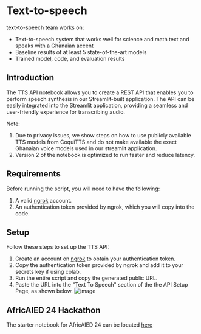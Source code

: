 # Text-to-speech
text-to-speech team works on:
- Text-to-speech system that works well for science and math text and speaks with a Ghanaian accent
- Baseline results of at least 5 state-of-the-art models
- Trained model, code, and evaluation results
  


## Introduction
The TTS API notebook allows you to create a REST API that enables you to perform speech synthesis in our Streamlit-built application. The API can be easily integrated into the Streamlit application, providing a seamless and user-friendly experience for transcribing audio. 

Note:
1. Due to privacy issues, we show steps on how to use publicly available TTS models from CoquiTTS and do not make available the exact Ghanaian voice models used in our streamlit application.
2. Version 2 of the notebook is optimized to run faster and reduce latency. 

## Requirements
Before running the script, you will need to have the following:

1. A valid [ngrok](https://ngrok.com/) account.
2. An authentication token provided by ngrok, which you will copy into the code.

## Setup
Follow these steps to set up the TTS API:

1. Create an account on [ngrok](https://ngrok.com/) to obtain your authentication token.
2. Copy the authentication token provided by ngrok and add it to your secrets key if using colab. 
3. Run the entire script and copy the generated public URL.
4. Paste the URL into the "Text To Speech" section of the the API Setup Page, as shown below.
![image](https://github.com/brilla-ai/brilla-ai/assets/69251896/3ac27f75-2f94-4988-a7e4-a4a5ab77c95f)


## AfricAIED 24 Hackathon
The starter notebook for AfricAIED 24 can be located [here](https://github.com/brilla-ai/brilla-ai/blob/nanayeb_add_tts_starter_notebook/text-to-speech/TTS_inference_API_notebook.ipynb)
